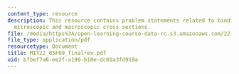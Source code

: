 ```yaml
---
content_type: resource
description: This resource contains problem statements related to binding energy,
  microscopic and macroscopic cross sections.
file: /media/https%3A/open-learning-course-data-rc.s3.amazonaws.com/22-05-neutron-science-and-reactor-physics-fall-2009/bfbef7a6ee2fa199b10edc01a3fd919a_MIT22_05F09_finalrev.pdf
file_type: application/pdf
resourcetype: Document
title: MIT22_05F09_finalrev.pdf
uid: bfbef7a6-ee2f-a199-b10e-dc01a3fd919a
---
```

